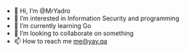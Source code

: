 - 👋 Hi, I’m @MrYadro
- 👀 I’m interested in Information Security and programming
- 🌱 I’m currently learning Go
- 💞️ I’m looking to collaborate on something
- 📫 How to reach me me@yay.qa

<!---
MrYadro/MrYadro is a ✨ special ✨ repository because its `README.md` (this file) appears on your GitHub profile.
You can click the Preview link to take a look at your changes.
--->
